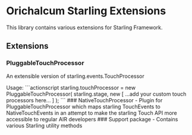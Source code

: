 Orichalcum Starling Extensions
==================

<p>
This library contains various extensions for Starling Framework.
</p>

## Extensions
### PluggableTouchProcessor
<p>
An extensible version of starling.events.TouchProcessor
</p>
Usage:
```actionscript
starling.touchProcessor = new PluggableTouchProcessor(
	starling.stage,
	new <ITouchProcessor>[
		...add your custom touch processors here...
	]
);
```
### NativeTouchProcessor - Plugin for PluggableTouchProcessor which maps starling TouchEvents to NativeTouchEvents in an attempt to make the starling Touch API more accessible to regular AIR developers
### Support package - Contains various Starling utility methods
